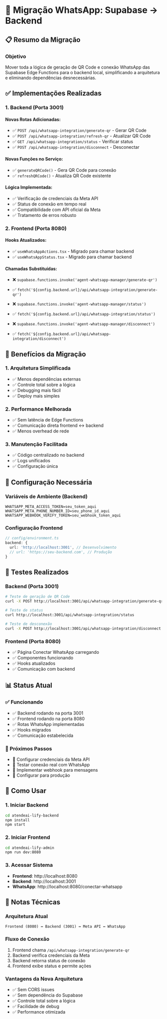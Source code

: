 # 🔄 Migração WhatsApp: Supabase → Backend

## 📋 Resumo da Migração

### **Objetivo**
Mover toda a lógica de geração de QR Code e conexão WhatsApp das Supabase Edge Functions para o backend local, simplificando a arquitetura e eliminando dependências desnecessárias.

## ✅ **Implementações Realizadas**

### **1. Backend (Porta 3001)**

#### **Novas Rotas Adicionadas:**
- ✅ `POST /api/whatsapp-integration/generate-qr` - Gerar QR Code
- ✅ `POST /api/whatsapp-integration/refresh-qr` - Atualizar QR Code
- ✅ `GET /api/whatsapp-integration/status` - Verificar status
- ✅ `POST /api/whatsapp-integration/disconnect` - Desconectar

#### **Novas Funções no Serviço:**
- ✅ `generateQRCode()` - Gera QR Code para conexão
- ✅ `refreshQRCode()` - Atualiza QR Code existente

#### **Lógica Implementada:**
- ✅ Verificação de credenciais da Meta API
- ✅ Status de conexão em tempo real
- ✅ Compatibilidade com API oficial da Meta
- ✅ Tratamento de erros robusto

### **2. Frontend (Porta 8080)**

#### **Hooks Atualizados:**
- ✅ `useWhatsAppActions.tsx` - Migrado para chamar backend
- ✅ `useWhatsAppStatus.tsx` - Migrado para chamar backend

#### **Chamadas Substituídas:**
- ❌ `supabase.functions.invoke('agent-whatsapp-manager/generate-qr')`
- ✅ `fetch('${config.backend.url}/api/whatsapp-integration/generate-qr')`

- ❌ `supabase.functions.invoke('agent-whatsapp-manager/status')`
- ✅ `fetch('${config.backend.url}/api/whatsapp-integration/status')`

- ❌ `supabase.functions.invoke('agent-whatsapp-manager/disconnect')`
- ✅ `fetch('${config.backend.url}/api/whatsapp-integration/disconnect')`

## 🎯 **Benefícios da Migração**

### **1. Arquitetura Simplificada**
- ✅ Menos dependências externas
- ✅ Controle total sobre a lógica
- ✅ Debugging mais fácil
- ✅ Deploy mais simples

### **2. Performance Melhorada**
- ✅ Sem latência de Edge Functions
- ✅ Comunicação direta frontend ↔ backend
- ✅ Menos overhead de rede

### **3. Manutenção Facilitada**
- ✅ Código centralizado no backend
- ✅ Logs unificados
- ✅ Configuração única

## 🔧 **Configuração Necessária**

### **Variáveis de Ambiente (Backend)**
```env
WHATSAPP_META_ACCESS_TOKEN=seu_token_aqui
WHATSAPP_META_PHONE_NUMBER_ID=seu_phone_id_aqui
WHATSAPP_WEBHOOK_VERIFY_TOKEN=seu_webhook_token_aqui
```

### **Configuração Frontend**
```typescript
// config/environment.ts
backend: {
  url: 'http://localhost:3001', // Desenvolvimento
  // url: 'https://seu-backend.com', // Produção
}
```

## 🧪 **Testes Realizados**

### **Backend (Porta 3001)**
```bash
# Teste de geração de QR Code
curl -X POST http://localhost:3001/api/whatsapp-integration/generate-qr

# Teste de status
curl http://localhost:3001/api/whatsapp-integration/status

# Teste de desconexão
curl -X POST http://localhost:3001/api/whatsapp-integration/disconnect
```

### **Frontend (Porta 8080)**
- ✅ Página Conectar WhatsApp carregando
- ✅ Componentes funcionando
- ✅ Hooks atualizados
- ✅ Comunicação com backend

## 📊 **Status Atual**

### **✅ Funcionando**
- ✅ Backend rodando na porta 3001
- ✅ Frontend rodando na porta 8080
- ✅ Rotas WhatsApp implementadas
- ✅ Hooks migrados
- ✅ Comunicação estabelecida

### **🔄 Próximos Passos**
- 🔄 Configurar credenciais da Meta API
- 🔄 Testar conexão real com WhatsApp
- 🔄 Implementar webhook para mensagens
- 🔄 Configurar para produção

## 🚀 **Como Usar**

### **1. Iniciar Backend**
```bash
cd atendeai-lify-backend
npm install
npm start
```

### **2. Iniciar Frontend**
```bash
cd atendeai-lify-admin
npm run dev:8080
```

### **3. Acessar Sistema**
- **Frontend**: http://localhost:8080
- **Backend**: http://localhost:3001
- **WhatsApp**: http://localhost:8080/conectar-whatsapp

## 📝 **Notas Técnicas**

### **Arquitetura Atual**
```
Frontend (8080) ↔ Backend (3001) ↔ Meta API ↔ WhatsApp
```

### **Fluxo de Conexão**
1. Frontend chama `/api/whatsapp-integration/generate-qr`
2. Backend verifica credenciais da Meta
3. Backend retorna status de conexão
4. Frontend exibe status e permite ações

### **Vantagens da Nova Arquitetura**
- ✅ Sem CORS issues
- ✅ Sem dependência do Supabase
- ✅ Controle total sobre a lógica
- ✅ Facilidade de debug
- ✅ Performance otimizada 